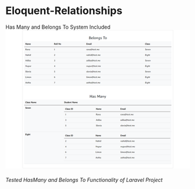 # Eloquent-Relationships
Has Many and Belongs To System Included
![Screenshot](screenshots/screenshot.png)
<h6>Tested HasMany and Belongs To Functionality of Laravel Project</h6>
